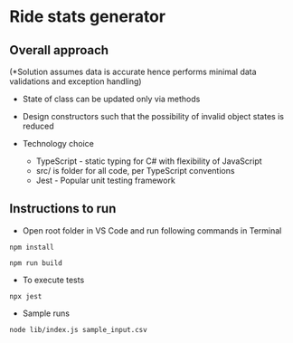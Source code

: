 Ride stats generator
=======================

Overall approach
----------------

(*Solution assumes data is accurate hence performs minimal data validations and exception handling)

* State of class can be updated only via methods

* Design constructors such that the possibility of invalid object states is reduced

* Technology choice
  * TypeScript - static typing for C# with flexibility of JavaScript
  * src/ is folder for all code, per TypeScript conventions
  * Jest - Popular unit testing framework

Instructions to run
-------------------

* Open root folder in VS Code and run following commands in Terminal

`npm install`

`npm run build`

* To execute tests

`npx jest`

* Sample runs

`node lib/index.js sample_input.csv`
